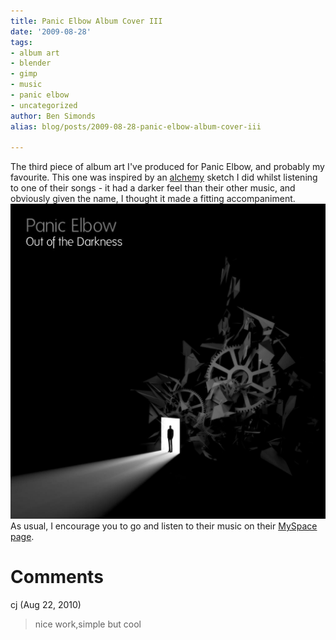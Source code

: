 ```yaml
---
title: Panic Elbow Album Cover III
date: '2009-08-28'
tags:
- album art
- blender
- gimp
- music
- panic elbow
- uncategorized
author: Ben Simonds
alias: blog/posts/2009-08-28-panic-elbow-album-cover-iii

---
```


The third piece of album art I've produced for Panic Elbow, and probably my favourite. This one was inspired by an [alchemy](http://al.chemy.org) sketch I did whilst listening to one of their songs - it had a darker feel than their other music, and obviously given the name, I thought it made a fitting accompaniment. [](/images/old/wip3.jpg)[![WIP3_S](/images/old/wip3_s.jpg)](/images/old/wip3_s.jpg) As usual, I encourage you to go and listen to their music on their [MySpace page](http://www.myspace.com/panicelbow).





# Comments


cj (Aug 22, 2010)
> nice work,simple but cool
